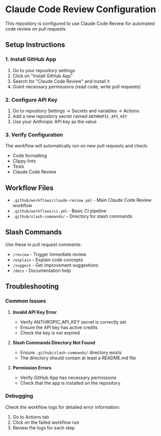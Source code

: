 # Claude Code Review Configuration

This repository is configured to use Claude Code Review for automated code review on pull requests.

## Setup Instructions

### 1. Install GitHub App
1. Go to your repository settings
2. Click on "Install GitHub App"
3. Search for "Claude Code Review" and install it
4. Grant necessary permissions (read code, write pull requests)

### 2. Configure API Key
1. Go to repository Settings → Secrets and variables → Actions
2. Add a new repository secret named `ANTHROPIC_API_KEY`
3. Use your Anthropic API key as the value

### 3. Verify Configuration
The workflow will automatically run on new pull requests and check:
- Code formatting
- Clippy lints
- Tests
- Claude Code Review

## Workflow Files

- `.github/workflows/claude-review.yml` - Main Claude Code Review workflow
- `.github/workflows/ci.yml` - Basic CI pipeline
- `.github/slash-commands/` - Directory for slash commands

## Slash Commands

Use these in pull request comments:
- `/review` - Trigger immediate review
- `/explain` - Explain code concepts
- `/suggest` - Get improvement suggestions
- `/docs` - Documentation help

## Troubleshooting

### Common Issues

1. **Invalid API Key Error**
   - Verify ANTHROPIC_API_KEY secret is correctly set
   - Ensure the API key has active credits
   - Check the key is not expired

2. **Slash Commands Directory Not Found**
   - Ensure `.github/slash-commands/` directory exists
   - The directory should contain at least a README.md file

3. **Permission Errors**
   - Verify GitHub App has necessary permissions
   - Check that the app is installed on the repository

### Debugging

Check the workflow logs for detailed error information:
1. Go to Actions tab
2. Click on the failed workflow run
3. Review the logs for each step